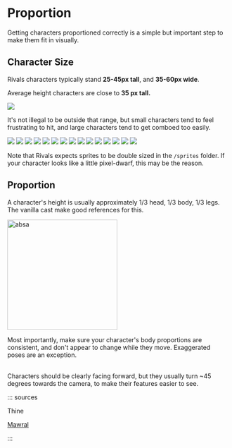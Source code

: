 # Proportion

Getting characters proportioned correctly is a simple but important step to make them fit in visually.

## Character Size

Rivals characters typically stand **25-45px tall**, and **35-60px wide**.

Average height characters are close to **35 px tall.**

![](https://storage.ko-fi.com/cdn/useruploads/display/7fae8c82-24fd-40e2-8713-80fbed50caf2_height.png)

It's not illegal to be outside that range, but small characters tend to feel frustrating to hit, and large characters
tend to get comboed too easily.

![](https://media.discordapp.net/attachments/611423483863367692/612094152758394932/GridZetter.png)
![](https://media.discordapp.net/attachments/611423483863367692/612094157858799656/GridFors.png)
![](https://media.discordapp.net/attachments/611423483863367692/612094162044452901/GridClairen.png)
![](https://media.discordapp.net/attachments/611423483863367692/612094172744253453/GridOrcane.png)
![](https://media.discordapp.net/attachments/611423483863367692/612094177387347978/GridEtalus.png)
![](https://media.discordapp.net/attachments/611423483863367692/612094182441484288/GridRanno.png)
![](https://media.discordapp.net/attachments/611423483863367692/612094195082985492/GridWrastor.png)
![](https://media.discordapp.net/attachments/611423483863367692/612094200120475663/GridAbsa.png)
![](https://media.discordapp.net/attachments/611423483863367692/612094208055967754/GridElliana.png)
![](https://media.discordapp.net/attachments/611423483863367692/612094218709762089/GridKragg.png)
![](https://media.discordapp.net/attachments/611423483863367692/612094224766337025/GridMaypul.png)
![](https://media.discordapp.net/attachments/611423483863367692/612094231305256960/GridSylvanos.png)
![](https://media.discordapp.net/attachments/611423483863367692/612094248795504640/GridOri.png)
![](https://media.discordapp.net/attachments/611423483863367692/612094255300870154/GridShovelKnight.png)
![](https://media.discordapp.net/attachments/611423483863367692/612094267690582046/GridEmpty.png)

Note that Rivals expects sprites to be double sized in the `/sprites` folder. If your character looks like a little
pixel-dwarf, this may be the reason.

## Proportion

A character's height is usually approximately 1/3 head, 1/3 body, 1/3 legs. The vanilla cast make good references for
this.

<img src="https://i.gyazo.com/919a2ddfc72d40c331137b98e403567b.png" height=250 alt="absa">

Most importantly, make sure your character's body proportions are consistent, and don't appear to change while they
move. Exaggerated poses are an exception.

\
Characters should be clearly facing forward, but they usually turn ~45 degrees towards the camera, to make their
features easier to see.

::: sources

Thine

[Mawral](https://ko-fi.com/post/RoA-Workshop-Guide--Designing-an-Idle-Sprite-N4N43NG85)

:::
